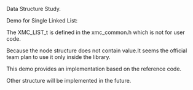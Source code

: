 Data Structure Study.

Demo for Single Linked List:

The XMC_LIST_t is defined in the xmc_common.h which is not for user code.

Because the node structure does not contain value.It seems the official team plan to use it only inside the library.

This demo provides an implementation based on the reference code.

Other structure will be implemented in the future.
